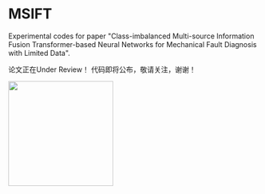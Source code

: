 # MSIFT
Experimental codes for paper "Class-imbalanced Multi-source Information Fusion Transformer-based Neural Networks for Mechanical Fault Diagnosis with Limited Data".

论文正在Under Review！
代码即将公布，敬请关注，谢谢！



<img src="(https://github.com/Polimi-YuYue/MSIFT/blob/main/Framework.jpg" width="210px">
